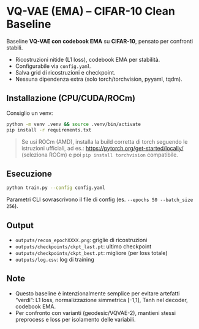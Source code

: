 # VQ-VAE (EMA) – CIFAR-10 Clean Baseline

Baseline **VQ-VAE con codebook EMA** su **CIFAR-10**, pensato per confronti stabili.
- Ricostruzioni nitide (L1 loss), codebook EMA per stabilità.
- Configurabile via `config.yaml`.
- Salva grid di ricostruzioni e checkpoint.
- Nessuna dipendenza extra (solo torch/torchvision, pyyaml, tqdm).

## Installazione (CPU/CUDA/ROCm)
Consiglio un venv:
```bash
python -m venv .venv && source .venv/bin/activate
pip install -r requirements.txt
```
> Se usi ROCm (AMD), installa la build corretta di torch seguendo le istruzioni ufficiali, ad es.:
> https://pytorch.org/get-started/locally/ (seleziona ROCm) e poi `pip install torchvision` compatibile.

## Esecuzione
```bash
python train.py --config config.yaml
```
Parametri CLI sovrascrivono il file di config (es. `--epochs 50 --batch_size 256`).

## Output
- `outputs/recon_epochXXXX.png`: griglie di ricostruzioni
- `outputs/checkpoints/ckpt_last.pt`: ultimo checkpoint
- `outputs/checkpoints/ckpt_best.pt`: migliore (per loss totale)
- `outputs/log.csv`: log di training

## Note
- Questo baseline è intenzionalmente semplice per evitare artefatti “verdi”: L1 loss, normalizzazione simmetrica [-1,1], Tanh nel decoder, codebook EMA.
- Per confronto con varianti (geodesic/VQVAE-2), mantieni stessi preprocess e loss per isolamento delle variabili.
